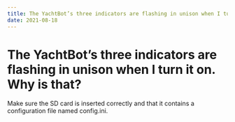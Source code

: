 ```yaml
---
title: The YachtBot’s three indicators are flashing in unison when I turn it on. Why is that?
date: 2021-08-18
---
```


# The YachtBot’s three indicators are flashing in unison when I turn it on. Why is that?

Make sure the SD card is inserted correctly and that it contains a configuration file named config.ini.
